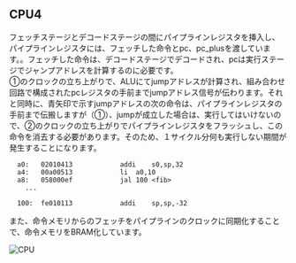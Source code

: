 ## CPU4
フェッチステージとデコードステージの間にパイプラインレジスタを挿入し、
パイプラインレジスタには、フェッチした命令とpc、pc_plusを渡しています。。フェッチした命令は、デコードステージでデコードされ、pcは実行ステージでジャンプアドレスを計算するのに必要です。</br>
①のクロックの立ち上がりで、ALUにてjumpアドレスが計算され、組み合わせ回路で構成されたpcレジスタの手前までjumpアドレス信号が伝わります。それと同時に、青矢印で示すjumpアドレスの次の命令は、パイプラインレジスタの手前まで伝搬しますが（①）、jumpが成立した場合は、実行してはいけないので、②のクロックの立ち上がりでパイプラインレジスタをフラッシュし、この命令を消去する必要があります。そのため、１サイクル分何も実行しない期間が発生することになります。</br>

```
  a0:	02010413          	addi	s0,sp,32
  a4:	00a00513          	li	a0,10
  a8:	058000ef          	jal	100 <fib>
    ...

  100:	fe010113          	addi	sp,sp,-32
```


また、命令メモリからのフェッチをパイプラインのクロックに同期化することで、命令メモリをBRAM化しています。

![CPU](https://github.com/user-attachments/assets/b5f10e19-d368-4e0a-a573-a0f907467b11)
